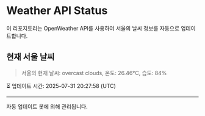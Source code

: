 
# Weather API Status

이 리포지토리는 OpenWeather API를 사용하여 서울의 날씨 정보를 자동으로 업데이트합니다.

## 현재 서울 날씨
> 서울의 현재 날씨: overcast clouds, 온도: 26.46°C, 습도: 84%

⏳ 업데이트 시간: 2025-07-31 20:27:58 (UTC)

---
자동 업데이트 봇에 의해 관리됩니다.
